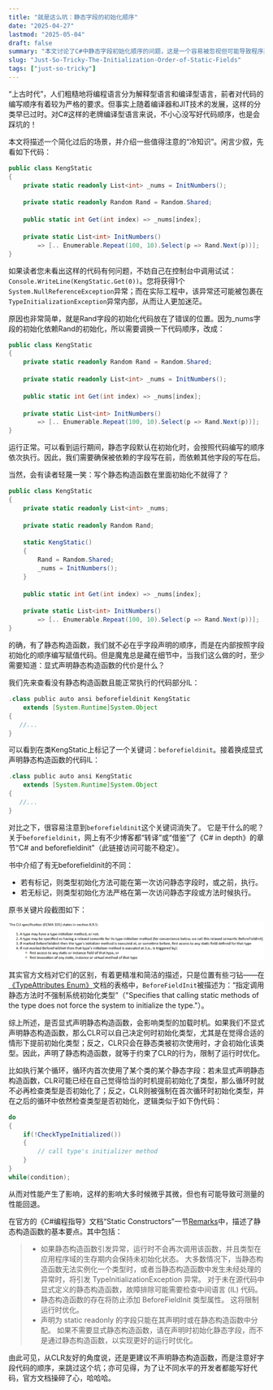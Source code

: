 ```yaml
---
title: "就是这么坑：静态字段的初始化顺序"
date: "2025-04-27"
lastmod: "2025-05-04"
draft: false
summary: "本文讨论了C#中静态字段初始化顺序的问题，这是一个容易被忽视但可能导致程序异常的陷阱。通过这篇文章，读者可以更好地理解静态字段初始化的规则，避免在实际开发中遇到类似的坑。"
slug: "Just-So-Tricky-The-Initialization-Order-of-Static-Fields"
tags: ["just-so-tricky"]
---
```


“上古时代”，人们粗糙地将编程语言分为解释型语言和编译型语言，前者对代码的编写顺序有着较为严格的要求。但事实上随着编译器和JIT技术的发展，这样的分类早已过时。对C#这样的老牌编译型语言来说，不小心没写好代码顺序，也是会踩坑的！

本文将描述一个简化过后的场景，并介绍一些值得注意的“冷知识”。闲言少叙，先看如下代码：

```csharp
public class KengStatic
{
    private static readonly List<int> _nums = InitNumbers();

    private static readonly Random Rand = Random.Shared;

    public static int Get(int index) => _nums[index];

    private static List<int> InitNumbers()
        => [.. Enumerable.Repeat(100, 10).Select(p => Rand.Next(p))];
}
```

如果读者您未看出这样的代码有何问题，不妨自己在控制台中调用试试：`Console.WriteLine(KengStatic.Get(0))`。您将获得1个`System.NullReferenceException`异常；而在实际工程中，该异常还可能被包裹在`TypeInitializationException`异常内部，从而让人更加迷茫。

原因也非常简单，就是Rand字段的初始化代码放在了错误的位置。因为_nums字段的初始化依赖Rand的初始化，所以需要调换一下代码顺序，改成：

```csharp
public class KengStatic
{
    private static readonly Random Rand = Random.Shared;

    private static readonly List<int> _nums = InitNumbers();

    public static int Get(int index) => _nums[index];

    private static List<int> InitNumbers()
        => [.. Enumerable.Repeat(100, 10).Select(p => Rand.Next(p))];
}
```

运行正常。可以看到运行期间，静态字段默认在初始化时，会按照代码编写的顺序依次执行。因此，我们需要确保被依赖的字段写在前，而依赖其他字段的写在后。

当然，会有读者轻蔑一笑：写个静态构造函数在里面初始化不就得了？

```csharp
public class KengStatic
{
    private static readonly List<int> _nums;

    private static readonly Random Rand;

    static KengStatic()
    {
        Rand = Random.Shared;
        _nums = InitNumbers();
    }

    public static int Get(int index) => _nums[index];

    private static List<int> InitNumbers()
        => [.. Enumerable.Repeat(100, 10).Select(p => Rand.Next(p))];
}
```

的确，有了静态构造函数，我们就不必在乎字段声明的顺序，而是在内部按照字段初始化的顺序编写赋值代码。但是魔鬼总是藏在细节中，当我们这么做的时，至少需要知道：显式声明静态构造函数的代价是什么？

我们先来查看没有静态构造函数且能正常执行的代码部分IL：

```gradle
.class public auto ansi beforefieldinit KengStatic
    extends [System.Runtime]System.Object
{
   //...
}
```

可以看到在类KengStatic上标记了一个关键词：`beforefieldinit`。接着换成显式声明静态构造函数的代码IL：

```gradle
.class public auto ansi KengStatic
    extends [System.Runtime]System.Object
{
   //...
}
```

对比之下，很容易注意到`beforefieldinit`这个关键词消失了。 它是干什么的呢？
关于`beforefieldinit`，网上有不少博客都“转译”或“借鉴”了《C# in depth》的章节“C# and beforefieldinit”（此链接访问可能不稳定）。

书中介绍了有无beforefieldinit的不同：

* 若有标记，则类型初始化方法可能在第一次访问静态字段时，或之前，执行。
* 若无标记，则类型初始化方法严格在第一次访问静态字段或方法时候执行。

原书关键片段截图如下：

![The CLI specification (ECMA 335)](cli.png)

其实官方文档对它们的区别，有着更精准和简洁的描述，只是位置有些刁钻——在[《TypeAttributes Enum》](https://learn.microsoft.com/zh-cn/dotnet/api/system.reflection.typeattributes#fields)文档的表格中，`BeforeFieldInit`被描述为：“指定调用静态方法时不强制系统初始化类型”（"Specifies that calling static methods of the type does not force the system to initialize the type."）。

综上所述，是否显式声明静态构造函数，会影响类型的加载时机。如果我们不显式声明静态构造函数，那么CLR可以自己决定何时初始化类型，尤其是在觉得合适的情形下提前初始化类型；反之，CLR只会在静态类被初次使用时，才会初始化该类型。因此，声明了静态构造函数，就等于约束了CLR的行为，限制了运行时优化。

比如执行某个循环，循环内首次使用了某个类的某个静态字段：若未显式声明静态构造函数，CLR可能已经在自己觉得恰当的时机提前初始化了类型，那么循环时就不必再检查类型是否初始化了；反之，CLR则被强制在首次循环时初始化类型，并在之后的循环中依然检查类型是否初始化，逻辑类似于如下伪代码：

```csharp
do
{
    if(!CheckTypeInitialized())
    {
        // call type's initializer method
    }
}
while(condition);
```

从而对性能产生了影响，这样的影响大多时候微乎其微，但也有可能导致可测量的性能回退。

在官方的《C#编程指导》文档“Static Constructors”一节[Remarks](https://learn.microsoft.com/en-us/dotnet/csharp/programming-guide/classes-and-structs/static-constructors)中，描述了静态构造函数的基本要点。其中包括：

> * 如果静态构造函数引发异常，运行时不会再次调用该函数，并且类型在应用程序域的生存期内会保持未初始化状态。 大多数情况下，当静态构造函数无法实例化一个类型时，或者当静态构造函数中发生未经处理的异常时，将引发 TypeInitializationException 异常。 对于未在源代码中显式定义的静态构造函数，故障排除可能需要检查中间语言 (IL) 代码。
> * 静态构造函数的存在将防止添加 BeforeFieldInit 类型属性。 这将限制运行时优化。
> * 声明为 static readonly 的字段只能在其声明时或在静态构造函数中分配。 如果不需要显式静态构造函数，请在声明时初始化静态字段，而不是通过静态构造函数，以实现更好的运行时优化。

由此可见，从CLR友好的角度说，还是更建议不声明静态构造函数，而是注意好字段代码的顺序，来跳过这个坑；亦可见得，为了让不同水平的开发者都能写好代码，官方文档操碎了心，哈哈哈。

